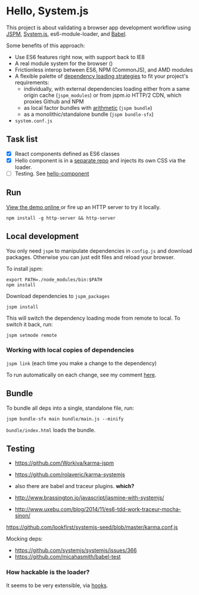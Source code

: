 # Hello, System.js

This project is about validating a browser app development workflow using [JSPM](http://jspm.io/), [System.js](https://github.com/systemjs/systemjs), es6-module-loader, and [Babel](https://babeljs.io/). 

Some benefits of this approach:

- Use ES6 features right now, with support back to IE8
- A real module system for the browser ()
- Frictionless interop between ES6, NPM (CommonJS), and AMD modules
- A flexible palette of [dependency loading strategies](https://github.com/jspm/jspm-cli/wiki/Production-Workflows) to fit your project's requirements:
  - individually, with external dependencies loading either from a same origin cache (`jspm_modules`) or from jspm.io HTTP/2 CDN, which proxies Github and NPM
  - as local factor bundles with [arithmetic](https://github.com/jspm/jspm-cli/wiki/Production-Workflows#creating-a-bundle-with-arithmetic) (`jspm bundle`)
  - as a monolithic/standalone bundle (`jspm bundle-sfx`)
- `system.conf.js`

## Task list

- [x] React components defined as ES6 classes
- [x] Hello component is in a [separate repo](https://github.com/edrex/hello-component) and  injects its own CSS via the loader.
- [ ] Testing. See [hello-component](https://github.com/edrex/hello-component)

## Run

[View the demo online ](https://edrex.github.io/hello-systemjs/) or fire up an HTTP server to try it locally.

```
npm install -g http-server && http-server
```


## Local development

You only need `jspm` to manipulate dependencies in `config.js` and download packages. Otherwise you can just edit files and reload your browser.

To install jspm:
```
export PATH=./node_modules/bin:$PATH
npm install
```

Download dependencies to `jspm_packages`
```
jspm install
```

This will switch the dependency loading mode from remote to local. To switch it back, run:

```
jspm setmode remote
```

### Working with local copies of dependencies

`jspm link` (each time you make a change to the dependency)

To run automatically on each change, see my comment [here](https://github.com/jspm/jspm-cli/issues/481#issuecomment-95681248).

## Bundle

To bundle all deps into a single, standalone file, run:

```
jspm bundle-sfx main bundle/main.js --minify
```

`bundle/index.html` loads the bundle.

## Testing

- https://github.com/Workiva/karma-jspm
- https://github.com/rolaveric/karma-systemjs
- also there are babel and traceur plugins. **which?**

- http://www.brassington.io/javascript/jasmine-with-systemjs/
- http://www.uxebu.com/blog/2014/11/es6-tdd-work-traceur-mocha-sinon/

https://github.com/lookfirst/systemjs-seed/blob/master/karma.conf.js

Mocking deps:

- https://github.com/systemjs/systemjs/issues/366
- https://github.com/micahasmith/babel-test

### How hackable is the loader?

It seems to be very extensible, via [hooks](https://github.com/ModuleLoader/es6-module-loader/wiki/Extending-the-ES6-Loader).
